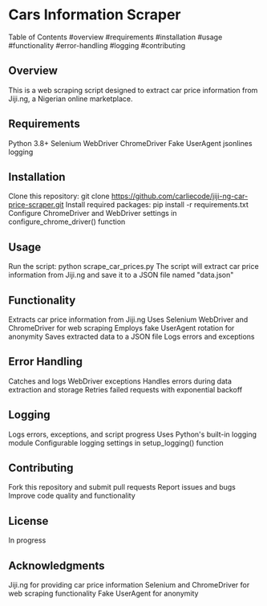 Cars Information Scraper
==========================
Table of Contents
#overview
#requirements
#installation
#usage
#functionality
#error-handling
#logging
#contributing

Overview
-----------
This is a web scraping script designed to extract car price information from Jiji.ng, a Nigerian online marketplace.

Requirements
------------
Python 3.8+
Selenium WebDriver
ChromeDriver
Fake UserAgent
jsonlines
logging

Installation
------------
Clone this repository: git clone https://github.com/carliecode/jiji-ng-car-price-scraper.git
Install required packages: pip install -r requirements.txt
Configure ChromeDriver and WebDriver settings in configure_chrome_driver() function

Usage
-----
Run the script: python scrape_car_prices.py
The script will extract car price information from Jiji.ng and save it to a JSON file named "data.json"

Functionality
------------
Extracts car price information from Jiji.ng
Uses Selenium WebDriver and ChromeDriver for web scraping
Employs fake UserAgent rotation for anonymity
Saves extracted data to a JSON file
Logs errors and exceptions

Error Handling
-------------
Catches and logs WebDriver exceptions
Handles errors during data extraction and storage
Retries failed requests with exponential backoff

Logging
-------
Logs errors, exceptions, and script progress
Uses Python's built-in logging module
Configurable logging settings in setup_logging() function

Contributing
------------
Fork this repository and submit pull requests
Report issues and bugs
Improve code quality and functionality

License
-------
In progress

Acknowledgments
---------------
Jiji.ng for providing car price information
Selenium and ChromeDriver for web scraping functionality
Fake UserAgent for anonymity
